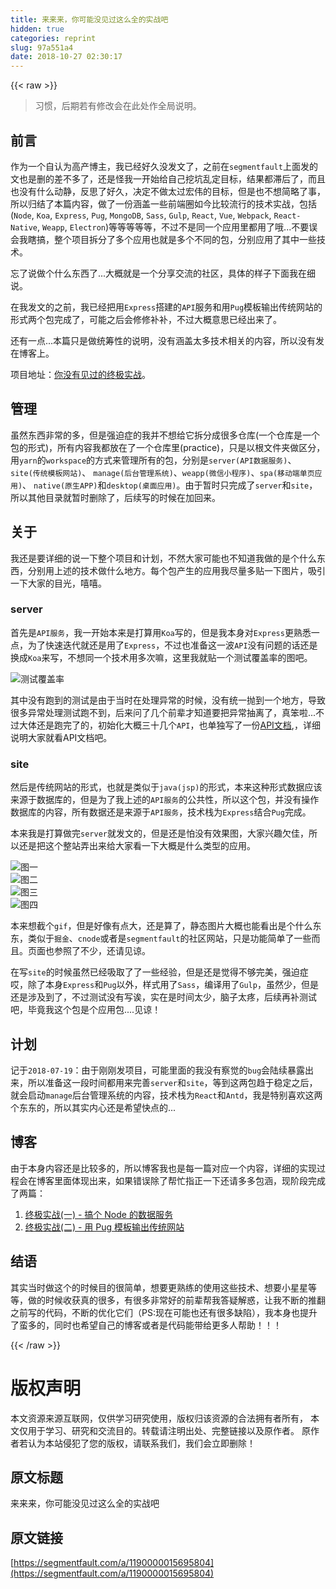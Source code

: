 ```yaml
---
title: 来来来，你可能没见过这么全的实战吧
hidden: true
categories: reprint
slug: 97a551a4
date: 2018-10-27 02:30:17
---
```


{{< raw >}}
<blockquote>&#x4E60;&#x60EF;&#xFF0C;&#x540E;&#x671F;&#x82E5;&#x6709;&#x4FEE;&#x6539;&#x4F1A;&#x5728;&#x6B64;&#x5904;&#x4F5C;&#x5168;&#x5C40;&#x8BF4;&#x660E;&#x3002;</blockquote><h2 id="articleHeader0">&#x524D;&#x8A00;</h2><p>&#x4F5C;&#x4E3A;&#x4E00;&#x4E2A;&#x81EA;&#x8BA4;&#x4E3A;&#x9AD8;&#x4EA7;&#x535A;&#x4E3B;&#xFF0C;&#x6211;&#x5DF2;&#x7ECF;&#x597D;&#x4E45;&#x6CA1;&#x53D1;&#x6587;&#x4E86;&#xFF0C;&#x4E4B;&#x524D;&#x5728;<code>segmentfault</code>&#x4E0A;&#x9762;&#x53D1;&#x7684;&#x6587;&#x4E5F;&#x662F;&#x5220;&#x7684;&#x5DEE;&#x4E0D;&#x591A;&#x4E86;&#xFF0C;&#x8FD8;&#x662F;&#x602A;&#x6211;&#x4E00;&#x5F00;&#x59CB;&#x7ED9;&#x81EA;&#x5DF1;&#x6316;&#x5751;&#x4E71;&#x5B9A;&#x76EE;&#x6807;&#xFF0C;&#x7ED3;&#x679C;&#x90FD;&#x6EDE;&#x540E;&#x4E86;&#xFF0C;&#x800C;&#x4E14;&#x4E5F;&#x6CA1;&#x6709;&#x4EC0;&#x4E48;&#x52A8;&#x9759;&#xFF0C;&#x53CD;&#x601D;&#x4E86;&#x597D;&#x4E45;&#xFF0C;&#x51B3;&#x5B9A;&#x4E0D;&#x505A;&#x592A;&#x8FC7;&#x5B8F;&#x4F1F;&#x7684;&#x76EE;&#x6807;&#xFF0C;&#x4F46;&#x662F;&#x4E5F;&#x4E0D;&#x60F3;&#x7B80;&#x7565;&#x4E86;&#x4E8B;&#xFF0C;&#x6240;&#x4EE5;&#x5F52;&#x7ED3;&#x4E86;&#x672C;&#x7BC7;&#x5185;&#x5BB9;&#xFF0C;&#x505A;&#x4E86;&#x4E00;&#x4EFD;&#x6DB5;&#x76D6;&#x4E00;&#x4E9B;&#x524D;&#x7AEF;&#x5708;&#x5982;&#x4ECA;&#x6BD4;&#x8F83;&#x6D41;&#x884C;&#x7684;&#x6280;&#x672F;&#x5B9E;&#x6218;&#xFF0C;&#x5305;&#x62EC;(<code>Node</code>, <code>Koa</code>, <code>Express</code>, <code>Pug</code>, <code>MongoDB</code>, <code>Sass</code>, <code>Gulp</code>, <code>React</code>, <code>Vue</code>, <code>Webpack</code>, <code>React-Native</code>, <code>Weapp</code>, <code>Electron</code>)&#x7B49;&#x7B49;&#x7B49;&#x7B49;&#x7B49;&#xFF0C;&#x4E0D;&#x8FC7;&#x4E0D;&#x662F;&#x540C;&#x4E00;&#x4E2A;&#x5E94;&#x7528;&#x91CC;&#x90FD;&#x7528;&#x4E86;&#x54E6;...&#x4E0D;&#x8981;&#x8BEF;&#x4F1A;&#x6211;&#x778E;&#x641E;&#xFF0C;&#x6574;&#x4E2A;&#x9879;&#x76EE;&#x62C6;&#x5206;&#x4E86;&#x591A;&#x4E2A;&#x5E94;&#x7528;&#x4E5F;&#x5C31;&#x662F;&#x591A;&#x4E2A;&#x4E0D;&#x540C;&#x7684;&#x5305;&#xFF0C;&#x5206;&#x522B;&#x5E94;&#x7528;&#x4E86;&#x5176;&#x4E2D;&#x4E00;&#x4E9B;&#x6280;&#x672F;&#x3002;</p><p>&#x5FD8;&#x4E86;&#x8BF4;&#x505A;&#x4E2A;&#x4EC0;&#x4E48;&#x4E1C;&#x897F;&#x4E86;...&#x5927;&#x6982;&#x5C31;&#x662F;&#x4E00;&#x4E2A;&#x5206;&#x4EAB;&#x4EA4;&#x6D41;&#x7684;&#x793E;&#x533A;&#xFF0C;&#x5177;&#x4F53;&#x7684;&#x6837;&#x5B50;&#x4E0B;&#x9762;&#x6211;&#x5728;&#x7EC6;&#x8BF4;&#x3002;</p><p>&#x5728;&#x6211;&#x53D1;&#x6587;&#x7684;&#x4E4B;&#x524D;&#xFF0C;&#x6211;&#x5DF2;&#x7ECF;&#x628A;&#x7528;<code>Express</code>&#x642D;&#x5EFA;&#x7684;<code>API</code>&#x670D;&#x52A1;&#x548C;&#x7528;<code>Pug</code>&#x6A21;&#x677F;&#x8F93;&#x51FA;&#x4F20;&#x7EDF;&#x7F51;&#x7AD9;&#x7684;&#x5F62;&#x5F0F;&#x4E24;&#x4E2A;&#x5305;&#x5B8C;&#x6210;&#x4E86;&#xFF0C;&#x53EF;&#x80FD;&#x4E4B;&#x540E;&#x4F1A;&#x4FEE;&#x4FEE;&#x8865;&#x8865;&#xFF0C;&#x4E0D;&#x8FC7;&#x5927;&#x6982;&#x610F;&#x601D;&#x5DF2;&#x7ECF;&#x51FA;&#x6765;&#x4E86;&#x3002;</p><p>&#x8FD8;&#x6709;&#x4E00;&#x70B9;...&#x672C;&#x7BC7;&#x53EA;&#x662F;&#x505A;&#x7EDF;&#x7B79;&#x6027;&#x7684;&#x8BF4;&#x660E;&#xFF0C;&#x6CA1;&#x6709;&#x6DB5;&#x76D6;&#x592A;&#x591A;&#x6280;&#x672F;&#x76F8;&#x5173;&#x7684;&#x5185;&#x5BB9;&#xFF0C;&#x6240;&#x4EE5;&#x6CA1;&#x6709;&#x53D1;&#x5728;&#x535A;&#x5BA2;&#x4E0A;&#x3002;</p><p>&#x9879;&#x76EE;&#x5730;&#x5740;&#xFF1A;<a href="https://github.com/mintsweet/practice" rel="nofollow noreferrer" target="_blank">&#x4F60;&#x6CA1;&#x6709;&#x89C1;&#x8FC7;&#x7684;&#x7EC8;&#x6781;&#x5B9E;&#x6218;</a>&#x3002;</p><h2 id="articleHeader1">&#x7BA1;&#x7406;</h2><p>&#x867D;&#x7136;&#x4E1C;&#x897F;&#x975E;&#x5E38;&#x7684;&#x591A;&#xFF0C;&#x4F46;&#x662F;&#x5F3A;&#x8FEB;&#x75C7;&#x7684;&#x6211;&#x5E76;&#x4E0D;&#x60F3;&#x7ED9;&#x5B83;&#x62C6;&#x5206;&#x6210;&#x5F88;&#x591A;&#x4ED3;&#x5E93;(&#x4E00;&#x4E2A;&#x4ED3;&#x5E93;&#x662F;&#x4E00;&#x4E2A;&#x5305;&#x7684;&#x5F62;&#x5F0F;)&#xFF0C;&#x6240;&#x6709;&#x5185;&#x5BB9;&#x6211;&#x90FD;&#x653E;&#x5728;&#x4E86;&#x4E00;&#x4E2A;&#x4ED3;&#x5E93;&#x91CC;(practice)&#xFF0C;&#x53EA;&#x662F;&#x4EE5;&#x6839;&#x6587;&#x4EF6;&#x5939;&#x505A;&#x533A;&#x5206;&#xFF0C;&#x7528;<code>yarn</code>&#x7684;<code>workspace</code>&#x7684;&#x65B9;&#x5F0F;&#x6765;&#x7BA1;&#x7406;&#x6240;&#x6709;&#x7684;&#x5305;&#xFF0C;&#x5206;&#x522B;&#x662F;<code>server(API&#x6570;&#x636E;&#x670D;&#x52A1;)</code>&#x3001;<code>site(&#x4F20;&#x7EDF;&#x6A21;&#x677F;&#x7F51;&#x7AD9;)</code>&#x3001; <code>manage(&#x540E;&#x53F0;&#x7BA1;&#x7406;&#x7CFB;&#x7EDF;)</code>&#x3001;<code>weapp(&#x5FAE;&#x4FE1;&#x5C0F;&#x7A0B;&#x5E8F;)</code>&#x3001;<code>spa(&#x79FB;&#x52A8;&#x7AEF;&#x5355;&#x9875;&#x5E94;&#x7528;)</code>&#x3001; <code>native(&#x539F;&#x751F;APP)</code>&#x548C;<code>desktop(&#x684C;&#x9762;&#x5E94;&#x7528;)</code>&#x3002;&#x7531;&#x4E8E;&#x6682;&#x65F6;&#x53EA;&#x5B8C;&#x6210;&#x4E86;<code>server</code>&#x548C;<code>site</code>&#xFF0C;&#x6240;&#x4EE5;&#x5176;&#x4ED6;&#x76EE;&#x5F55;&#x5C31;&#x6682;&#x65F6;&#x5220;&#x9664;&#x4E86;&#xFF0C;&#x540E;&#x7EED;&#x5199;&#x7684;&#x65F6;&#x5019;&#x5728;&#x52A0;&#x56DE;&#x6765;&#x3002;</p><h2 id="articleHeader2">&#x5173;&#x4E8E;</h2><p>&#x6211;&#x8FD8;&#x662F;&#x8981;&#x8BE6;&#x7EC6;&#x7684;&#x8BF4;&#x4E00;&#x4E0B;&#x6574;&#x4E2A;&#x9879;&#x76EE;&#x548C;&#x8BA1;&#x5212;&#xFF0C;&#x4E0D;&#x7136;&#x5927;&#x5BB6;&#x53EF;&#x80FD;&#x4E5F;&#x4E0D;&#x77E5;&#x9053;&#x6211;&#x505A;&#x7684;&#x662F;&#x4E2A;&#x4EC0;&#x4E48;&#x4E1C;&#x897F;&#xFF0C;&#x5206;&#x522B;&#x7528;&#x4E0A;&#x8FF0;&#x7684;&#x6280;&#x672F;&#x505A;&#x4EC0;&#x4E48;&#x5730;&#x65B9;&#x3002;&#x6BCF;&#x4E2A;&#x5305;&#x4EA7;&#x751F;&#x7684;&#x5E94;&#x7528;&#x6211;&#x5C3D;&#x91CF;&#x591A;&#x8D34;&#x4E00;&#x4E0B;&#x56FE;&#x7247;&#xFF0C;&#x5438;&#x5F15;&#x4E00;&#x4E0B;&#x5927;&#x5BB6;&#x7684;&#x76EE;&#x5149;&#xFF0C;&#x563B;&#x563B;&#x3002;</p><h3 id="articleHeader3">server</h3><p>&#x9996;&#x5148;&#x662F;<code>API&#x670D;&#x52A1;</code>&#xFF0C;&#x6211;&#x4E00;&#x5F00;&#x59CB;&#x672C;&#x6765;&#x662F;&#x6253;&#x7B97;&#x7528;<code>Koa</code>&#x5199;&#x7684;&#xFF0C;&#x4F46;&#x662F;&#x6211;&#x672C;&#x8EAB;&#x5BF9;<code>Express</code>&#x66F4;&#x719F;&#x6089;&#x4E00;&#x70B9;&#xFF0C;&#x4E3A;&#x4E86;&#x5FEB;&#x901F;&#x8FED;&#x4EE3;&#x5C31;&#x8FD8;&#x662F;&#x7528;&#x4E86;<code>Express</code>&#xFF0C;&#x4E0D;&#x8FC7;&#x4E5F;&#x51C6;&#x5907;&#x8FD9;&#x4E00;&#x6CE2;<code>API</code>&#x6CA1;&#x6709;&#x95EE;&#x9898;&#x7684;&#x8BDD;&#x8FD8;&#x662F;&#x6362;&#x6210;<code>Koa</code>&#x6765;&#x5199;&#xFF0C;&#x4E0D;&#x60F3;&#x540C;&#x4E00;&#x4E2A;&#x6280;&#x672F;&#x7528;&#x591A;&#x6B21;&#x561B;&#xFF0C;&#x8FD9;&#x91CC;&#x6211;&#x5C31;&#x8D34;&#x4E00;&#x4E2A;&#x6D4B;&#x8BD5;&#x8986;&#x76D6;&#x7387;&#x7684;&#x56FE;&#x5427;&#x3002;</p><p><span class="img-wrap"><img data-src="/img/remote/1460000015695807?w=1920&amp;h=534" src="https://static.alili.tech/img/remote/1460000015695807?w=1920&amp;h=534" alt="&#x6D4B;&#x8BD5;&#x8986;&#x76D6;&#x7387;" title="&#x6D4B;&#x8BD5;&#x8986;&#x76D6;&#x7387;" style="cursor:pointer;display:inline"></span></p><p>&#x5176;&#x4E2D;&#x6CA1;&#x6709;&#x8DD1;&#x5230;&#x7684;&#x6D4B;&#x8BD5;&#x662F;&#x7531;&#x4E8E;&#x5F53;&#x65F6;&#x5728;&#x5904;&#x7406;&#x5F02;&#x5E38;&#x7684;&#x65F6;&#x5019;&#xFF0C;&#x6CA1;&#x6709;&#x7EDF;&#x4E00;&#x629B;&#x5230;&#x4E00;&#x4E2A;&#x5730;&#x65B9;&#xFF0C;&#x5BFC;&#x81F4;&#x5F88;&#x591A;&#x5F02;&#x5E38;&#x5904;&#x7406;&#x6D4B;&#x8BD5;&#x8DD1;&#x4E0D;&#x5230;&#xFF0C;&#x540E;&#x6765;&#x95EE;&#x4E86;&#x51E0;&#x4E2A;&#x524D;&#x8F88;&#x624D;&#x77E5;&#x9053;&#x8981;&#x628A;&#x5F02;&#x5E38;&#x62BD;&#x79BB;&#x4E86;&#xFF0C;&#x771F;&#x7B28;&#x5566;...&#x4E0D;&#x8FC7;&#x5927;&#x4F53;&#x8FD8;&#x662F;&#x8DD1;&#x5B8C;&#x4E86;&#x7684;&#xFF0C;&#x521D;&#x59CB;&#x5316;&#x5927;&#x6982;&#x4E09;&#x5341;&#x51E0;&#x4E2A;<code>API</code>&#xFF0C;&#x4E5F;&#x5355;&#x72EC;&#x5199;&#x4E86;&#x4E00;&#x4EFD;<a href="https://github.com/mintsweet/practice/blob/master/API.md" rel="nofollow noreferrer" target="_blank">API&#x6587;&#x6863;</a>,&#xFF0C;&#x8BE6;&#x7EC6;&#x8BF4;&#x660E;&#x5927;&#x5BB6;&#x5C31;&#x770B;API&#x6587;&#x6863;&#x5427;&#x3002;</p><h3 id="articleHeader4">site</h3><p>&#x7136;&#x540E;&#x662F;&#x4F20;&#x7EDF;&#x7F51;&#x7AD9;&#x7684;&#x5F62;&#x5F0F;&#xFF0C;&#x4E5F;&#x5C31;&#x662F;&#x7C7B;&#x4F3C;&#x4E8E;<code>java(jsp)</code>&#x7684;&#x5F62;&#x5F0F;&#xFF0C;&#x672C;&#x6765;&#x8FD9;&#x79CD;&#x5F62;&#x5F0F;&#x6570;&#x636E;&#x5E94;&#x8BE5;&#x6765;&#x6E90;&#x4E8E;&#x6570;&#x636E;&#x5E93;&#x7684;&#xFF0C;&#x4F46;&#x662F;&#x4E3A;&#x4E86;&#x6211;&#x4E0A;&#x8FF0;&#x7684;<code>API&#x670D;&#x52A1;</code>&#x7684;&#x516C;&#x5171;&#x6027;&#xFF0C;&#x6240;&#x4EE5;&#x8FD9;&#x4E2A;&#x5305;&#xFF0C;&#x5E76;&#x6CA1;&#x6709;&#x64CD;&#x4F5C;&#x6570;&#x636E;&#x5E93;&#x7684;&#x5185;&#x5BB9;&#xFF0C;&#x6240;&#x6709;&#x6570;&#x636E;&#x8FD8;&#x662F;&#x6765;&#x6E90;&#x4E8E;<code>API&#x670D;&#x52A1;</code>&#xFF0C;&#x6280;&#x672F;&#x6808;&#x4E3A;<code>Express</code>&#x7ED3;&#x5408;<code>Pug</code>&#x5B8C;&#x6210;&#x3002;</p><p>&#x672C;&#x6765;&#x6211;&#x662F;&#x6253;&#x7B97;&#x505A;&#x5B8C;<code>server</code>&#x5C31;&#x53D1;&#x6587;&#x7684;&#xFF0C;&#x4F46;&#x662F;&#x8FD8;&#x662F;&#x6015;&#x6CA1;&#x6709;&#x6548;&#x679C;&#x56FE;&#xFF0C;&#x5927;&#x5BB6;&#x5174;&#x8DA3;&#x6B20;&#x4F73;&#xFF0C;&#x6240;&#x4EE5;&#x8FD8;&#x662F;&#x628A;&#x8FD9;&#x4E2A;&#x6574;&#x7AD9;&#x5F04;&#x51FA;&#x6765;&#x7ED9;&#x5927;&#x5BB6;&#x770B;&#x4E00;&#x4E0B;&#x5927;&#x6982;&#x662F;&#x4EC0;&#x4E48;&#x7C7B;&#x578B;&#x7684;&#x5E94;&#x7528;&#x3002;</p><p><span class="img-wrap"><img data-src="/img/remote/1460000015695808?w=1920&amp;h=1030" src="https://static.alili.tech/img/remote/1460000015695808?w=1920&amp;h=1030" alt="&#x56FE;&#x4E00;" title="&#x56FE;&#x4E00;" style="cursor:pointer;display:inline"></span><br><span class="img-wrap"><img data-src="/img/remote/1460000015695809?w=1920&amp;h=1030" src="https://static.alili.tech/img/remote/1460000015695809?w=1920&amp;h=1030" alt="&#x56FE;&#x4E8C;" title="&#x56FE;&#x4E8C;" style="cursor:pointer;display:inline"></span><br><span class="img-wrap"><img data-src="/img/remote/1460000015695810" src="https://static.alili.tech/img/remote/1460000015695810" alt="&#x56FE;&#x4E09;" title="&#x56FE;&#x4E09;" style="cursor:pointer;display:inline"></span><br><span class="img-wrap"><img data-src="/img/remote/1460000015695811?w=1920&amp;h=1030" src="https://static.alili.tech/img/remote/1460000015695811?w=1920&amp;h=1030" alt="&#x56FE;&#x56DB;" title="&#x56FE;&#x56DB;" style="cursor:pointer;display:inline"></span></p><p>&#x672C;&#x6765;&#x60F3;&#x622A;&#x4E2A;<code>gif</code>&#xFF0C;&#x4F46;&#x662F;&#x597D;&#x50CF;&#x6709;&#x70B9;&#x5927;&#xFF0C;&#x8FD8;&#x662F;&#x7B97;&#x4E86;&#xFF0C;&#x9759;&#x6001;&#x56FE;&#x7247;&#x5927;&#x6982;&#x4E5F;&#x80FD;&#x770B;&#x51FA;&#x662F;&#x4E2A;&#x4EC0;&#x4E48;&#x4E1C;&#x4E1C;&#xFF0C;&#x7C7B;&#x4F3C;&#x4E8E;<code>&#x6398;&#x91D1;</code>&#x3001;<code>cnode</code>&#x6216;&#x8005;&#x662F;<code>segmentfault</code>&#x7684;&#x793E;&#x533A;&#x7F51;&#x7AD9;&#xFF0C;&#x53EA;&#x662F;&#x529F;&#x80FD;&#x7B80;&#x5355;&#x4E86;&#x4E00;&#x4E9B;&#x800C;&#x4E14;&#x3002;&#x9875;&#x9762;&#x4E5F;&#x53C2;&#x7167;&#x4E86;&#x4E0D;&#x5C11;&#xFF0C;&#x8FD8;&#x8BF7;&#x89C1;&#x8C05;&#x3002;</p><p>&#x5728;&#x5199;<code>site</code>&#x7684;&#x65F6;&#x5019;&#x867D;&#x7136;&#x5DF2;&#x7ECF;&#x5438;&#x53D6;&#x4E86;&#x4E86;&#x4E00;&#x4E9B;&#x7ECF;&#x9A8C;&#xFF0C;&#x4F46;&#x662F;&#x8FD8;&#x662F;&#x89C9;&#x5F97;&#x4E0D;&#x591F;&#x5B8C;&#x7F8E;&#xFF0C;&#x5F3A;&#x8FEB;&#x75C7;&#x54CE;&#xFF0C;&#x9664;&#x4E86;&#x672C;&#x8EAB;<code>Express</code>&#x548C;<code>Pug</code>&#x4EE5;&#x5916;&#xFF0C;&#x6837;&#x5F0F;&#x7528;&#x4E86;<code>Sass</code>&#xFF0C;&#x7F16;&#x8BD1;&#x7528;&#x4E86;<code>Gulp</code>&#xFF0C;&#x867D;&#x7136;&#x5C11;&#xFF0C;&#x4F46;&#x662F;&#x8FD8;&#x662F;&#x6D89;&#x53CA;&#x5230;&#x4E86;&#xFF0C;&#x4E0D;&#x8FC7;&#x6D4B;&#x8BD5;&#x6CA1;&#x6709;&#x5199;&#x8BF6;&#xFF0C;&#x5B9E;&#x5728;&#x662F;&#x65F6;&#x95F4;&#x592A;&#x5C11;&#xFF0C;&#x8111;&#x5B50;&#x592A;&#x75BC;&#xFF0C;&#x540E;&#x7EED;&#x518D;&#x8865;&#x6D4B;&#x8BD5;&#x5427;&#xFF0C;&#x6BD5;&#x7ADF;&#x6211;&#x8FD9;&#x4E2A;&#x5305;&#x662F;&#x4E2A;&#x5E94;&#x7528;&#x5305;....&#x89C1;&#x8C05;&#xFF01;</p><h2 id="articleHeader5">&#x8BA1;&#x5212;</h2><p>&#x8BB0;&#x4E8E;<code>2018-07-19</code>&#xFF1A;&#x7531;&#x4E8E;&#x521A;&#x521A;&#x53D1;&#x9879;&#x76EE;&#xFF0C;&#x53EF;&#x80FD;&#x91CC;&#x9762;&#x7684;&#x6211;&#x6CA1;&#x6709;&#x5BDF;&#x89C9;&#x7684;<code>bug</code>&#x4F1A;&#x9646;&#x7EED;&#x66B4;&#x9732;&#x51FA;&#x6765;&#xFF0C;&#x6240;&#x4EE5;&#x51C6;&#x5907;&#x8FD9;&#x4E00;&#x6BB5;&#x65F6;&#x95F4;&#x90FD;&#x7528;&#x6765;&#x5B8C;&#x5584;<code>server</code>&#x548C;<code>site</code>&#xFF0C;&#x7B49;&#x5230;&#x8FD9;&#x4E24;&#x5305;&#x8D8B;&#x4E8E;&#x7A33;&#x5B9A;&#x4E4B;&#x540E;&#xFF0C;&#x5C31;&#x4F1A;&#x542F;&#x52A8;<code>manage</code>&#x540E;&#x53F0;&#x7BA1;&#x7406;&#x7CFB;&#x7EDF;&#x7684;&#x5185;&#x5BB9;&#xFF0C;&#x6280;&#x672F;&#x6808;&#x4E3A;<code>React</code>&#x548C;<code>Antd</code>&#xFF0C;&#x6211;&#x662F;&#x7279;&#x522B;&#x559C;&#x6B22;&#x8FD9;&#x4E24;&#x4E2A;&#x4E1C;&#x4E1C;&#x7684;&#xFF0C;&#x6240;&#x4EE5;&#x5176;&#x5B9E;&#x5185;&#x5FC3;&#x8FD8;&#x662F;&#x5E0C;&#x671B;&#x5FEB;&#x70B9;&#x7684;...</p><h2 id="articleHeader6">&#x535A;&#x5BA2;</h2><p>&#x7531;&#x4E8E;&#x672C;&#x8EAB;&#x5185;&#x5BB9;&#x8FD8;&#x662F;&#x6BD4;&#x8F83;&#x591A;&#x7684;&#xFF0C;&#x6240;&#x4EE5;&#x535A;&#x5BA2;&#x6211;&#x4E5F;&#x662F;&#x6BCF;&#x4E00;&#x7BC7;&#x5BF9;&#x5E94;&#x4E00;&#x4E2A;&#x5185;&#x5BB9;&#xFF0C;&#x8BE6;&#x7EC6;&#x7684;&#x5B9E;&#x73B0;&#x8FC7;&#x7A0B;&#x4F1A;&#x5728;&#x535A;&#x5BA2;&#x91CC;&#x9762;&#x4F53;&#x73B0;&#x51FA;&#x6765;&#xFF0C;&#x5982;&#x679C;&#x9519;&#x8BEF;&#x9664;&#x4E86;&#x5E2E;&#x5FD9;&#x6307;&#x6B63;&#x4E00;&#x4E0B;&#x8FD8;&#x8BF7;&#x591A;&#x591A;&#x5305;&#x6DB5;&#xFF0C;&#x73B0;&#x9636;&#x6BB5;&#x5B8C;&#x6210;&#x4E86;&#x4E24;&#x7BC7;&#xFF1A;</p><ol><li><a href="https://github.com/mintsweet/blog/issues/2" rel="nofollow noreferrer" target="_blank">&#x7EC8;&#x6781;&#x5B9E;&#x6218;(&#x4E00;) - &#x641E;&#x4E2A; Node &#x7684;&#x6570;&#x636E;&#x670D;&#x52A1;</a></li><li><a href="https://github.com/mintsweet/blog/issues/3" rel="nofollow noreferrer" target="_blank">&#x7EC8;&#x6781;&#x5B9E;&#x6218;(&#x4E8C;) - &#x7528; Pug &#x6A21;&#x677F;&#x8F93;&#x51FA;&#x4F20;&#x7EDF;&#x7F51;&#x7AD9;</a></li></ol><h2 id="articleHeader7">&#x7ED3;&#x8BED;</h2><p>&#x5176;&#x5B9E;&#x5F53;&#x65F6;&#x505A;&#x8FD9;&#x4E2A;&#x7684;&#x65F6;&#x5019;&#x76EE;&#x7684;&#x5F88;&#x7B80;&#x5355;&#xFF0C;&#x60F3;&#x8981;&#x66F4;&#x719F;&#x7EC3;&#x7684;&#x4F7F;&#x7528;&#x8FD9;&#x4E9B;&#x6280;&#x672F;&#x3001;&#x60F3;&#x8981;&#x5C0F;&#x661F;&#x661F;&#x7B49;&#x7B49;&#xFF0C;&#x505A;&#x7684;&#x65F6;&#x5019;&#x6536;&#x83B7;&#x771F;&#x7684;&#x5F88;&#x591A;&#xFF0C;&#x6709;&#x5F88;&#x591A;&#x975E;&#x5E38;&#x597D;&#x7684;&#x524D;&#x8F88;&#x5E2E;&#x6211;&#x7B54;&#x7591;&#x89E3;&#x60D1;&#xFF0C;&#x8BA9;&#x6211;&#x4E0D;&#x65AD;&#x7684;&#x63A8;&#x7FFB;&#x4E4B;&#x524D;&#x5199;&#x7684;&#x4EE3;&#x7801;&#xFF0C;&#x4E0D;&#x65AD;&#x7684;&#x4F18;&#x5316;&#x5B83;&#x4EEC;&#xFF08;PS:&#x73B0;&#x5728;&#x53EF;&#x80FD;&#x4E5F;&#x8FD8;&#x6709;&#x5F88;&#x591A;&#x7F3A;&#x9677;&#xFF09;&#xFF0C;&#x6211;&#x672C;&#x8EAB;&#x4E5F;&#x63D0;&#x5347;&#x4E86;&#x86EE;&#x591A;&#x7684;&#xFF0C;&#x540C;&#x65F6;&#x4E5F;&#x5E0C;&#x671B;&#x81EA;&#x5DF1;&#x7684;&#x535A;&#x5BA2;&#x6216;&#x8005;&#x662F;&#x4EE3;&#x7801;&#x80FD;&#x5E26;&#x7ED9;&#x66F4;&#x591A;&#x4EBA;&#x5E2E;&#x52A9;&#xFF01;&#xFF01;&#xFF01;</p>
{{< /raw >}}

# 版权声明
本文资源来源互联网，仅供学习研究使用，版权归该资源的合法拥有者所有，
本文仅用于学习、研究和交流目的。转载请注明出处、完整链接以及原作者。
原作者若认为本站侵犯了您的版权，请联系我们，我们会立即删除！

## 原文标题
来来来，你可能没见过这么全的实战吧

## 原文链接
[https://segmentfault.com/a/1190000015695804](https://segmentfault.com/a/1190000015695804)

